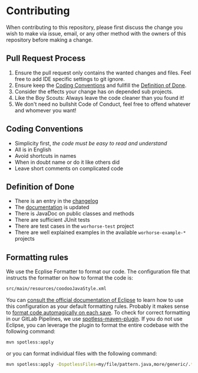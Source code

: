 # Contributing

When contributing to this repository, please first discuss the change you wish to make via issue,
email, or any other method with the owners of this repository before making a change. 


## Pull Request Process

1. Ensure the pull request only contains the wanted changes and files. Feel free to add IDE specific settings to git ignore.
2. Ensure keep the [Coding Conventions](#coding-conventions) and fullfill the [Definition of Done](#definition-of-done).
3. Consider the effects your change has on depended sub projects.
4. Like the Boy Scouts: Always leave the code cleaner than you found it! 
5. We don't need no bullshit Code of Conduct, feel free to offend whatever and whomever you want!


## Coding Conventions

- Simplicity first, *the code must be easy to read and understand*
- All is in English
- Avoid shortcuts in names
- When in doubt name or do it like others did
- Leave short comments on complicated code


## Definition of Done

- There is an entry in the [changelog](./CHANGELOG.md)
- The [documentation](./README.md) is updated
- There is JavaDoc on public classes and methods
- There are sufficient JUnit tests
- There are test cases in the `worhorse-test` project
- There are well explained examples in the available `worhorse-example-*` projects


## Formatting rules
We use the Ecplise Formatter to format our code. The configuration file that
instructs the formatter on how to format the code is:
```sh
src/main/resources/coodooJavaStyle.xml
```
You can [consult the official documentation of Eclipse][1] to learn how to use
this configuration as your default formatting rules. Probably it makes sense to
[format code automagically on each save][2].
To check for correct formatting in our GitLab Pipelines, we use
[spotless-maven-plugin][spotless]. If you do not use Eclipse, you can leverage
the plugin to format the entire codebase with the following command:
```sh
mvn spotless:apply
```
or you can format individual files with the following command:
```sh
mvn spotless:apply -DspotlessFiles=my/file/pattern.java,more/generic/.*-pattern.java
```
[1]: https://help.eclipse.org/neon/index.jsp?topic=%2Forg.eclipse.jdt.doc.user%2Freference%2Fpreferences%2Fjava%2Fcodestyle%2Fref-preferences-formatter.htm
[2]: http://www.eclipseonetips.com/2009/12/13/automatically-format-and-cleanup-code-every-time-you-save/
[spotless]: https://github.com/diffplug/spotless
[spotless-specific]: https://github.com/diffplug/spotless/blob/master/plugin-maven/README.md#can-i-apply-spotless-to-specific-files
